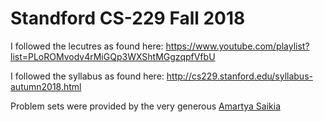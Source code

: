# Standford CS-229 Fall 2018

I followed the lecutres as found here: https://www.youtube.com/playlist?list=PLoROMvodv4rMiGQp3WXShtMGgzqpfVfbU

I followed the syllabus as found here: http://cs229.stanford.edu/syllabus-autumn2018.html

Problem sets were provided by the very generous [Amartya Saikia](https://github.com/SKKSaikia/CS229_ML)